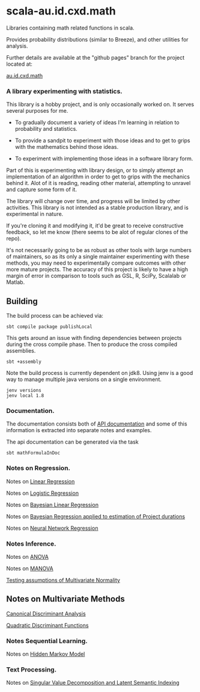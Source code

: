 scala-au.id.cxd.math
====================

Libraries containing math related functions in scala. 

Provides probability distributions (similar to Breeze), and other utilities for analysis.

Further details are available at the "github pages" branch for the project located at:

[au.id.cxd.math](https://cxd.github.io/scala-au.id.cxd.math/)


### A library experimenting with statistics.

This library is a hobby project, and is only occasionally worked on. It serves several purposes for me.

 - To gradually document a variety of ideas I'm learning in relation to probability and statistics.
 
 - To provide a sandpit to experiment with those ideas and to get to grips with the mathematics behind those ideas.
 
 - To experiment with implementing those ideas in a software library form.

Part of this is experimenting with library design, or to simply attempt an implementation of an algorithm in order to get to grips with the mechanics behind it. Alot of it is reading, reading other material, attempting to unravel and capture some form of it. 

 The library will change over time, and progress will be limited by other activities. This library is not intended as a stable production library, and is experimental in nature.
 
If you're cloning it and modifying it, it'd be great to receive constructive feedback, so let me know (there seems to be alot of regular clones of the repo). 
 
It's not necessarily going to be as robust as other tools with large numbers of maintainers, so as its only a single maintainer experimenting with these methods, you may need to experimentally compare outcomes with other more mature projects. The accuracy of this project is likely to have a high margin of error in comparison to tools such as GSL, R, SciPy, Scalalab or Matlab.

## Building

The build process can be achieved via:

```
sbt compile package publishLocal
```

This gets around an issue with finding dependencies between projects during
the cross compile phase. Then to produce the cross compiled assemblies.

```
sbt +assembly
```

Note the build process is currently dependent on jdk8. 
Using jenv is a good way to manage multiple java versions on a single environment.

```
jenv versions
jenv local 1.8
```

### Documentation.

The documentation consists both of [API documentation](https://cxd.github.io/scala-au.id.cxd.math/latest/math/api/index.html) and some of this information is extracted into separate notes and examples.

The api documentation can be generated via the task 

```aidl
sbt mathFormulaInDoc
```

### Notes on Regression.

Notes on [Linear Regression](https://cxd.github.io/scala-au.id.cxd.math/notes/linearregression.html)

Notes on [Logistic Regression](https://cxd.github.io/scala-au.id.cxd.math/notes/logisticregression.html)

Notes on [Bayesian Linear Regression](https://cxd.github.io/scala-au.id.cxd.math/notes/bayesianlinearregression.html)

Notes on [Bayesian Regression applied to estimation of Project durations](https://cxd.github.io/scala-au.id.cxd.math/notes/bayesianestimation.html)

Notes on [Neural Network Regression](https://cxd.github.io/scala-au.id.cxd.math/notes/neural_network.html)


### Notes Inference.

Notes on [ANOVA](https://cxd.github.io/scala-au.id.cxd.math/notes/anova.html)

Notes on [MANOVA](https://cxd.github.io/scala-au.id.cxd.math/notes/manova.html)

[Testing assumptions of Multivariate Normality](https://cxd.github.io/scala-au.id.cxd.math/notes/mvn_testing.html)

## Notes on Multivariate Methods

[Canonical Discriminant Analysis](https://cxd.github.io/scala-au.id.cxd.math/notes/canonicaldiscriminantfunc.html)

[Quadratic Discriminant Functions](https://cxd.github.io/scala-au.id.cxd.math/notes/quadraticdiscriminantfunction.html)

### Notes Sequential Learning.

Notes on [Hidden Markov Model](https://cxd.github.io/scala-au.id.cxd.math/notes/hmm.html)

### Text Processing.

Notes on [Singular Value Decomposition and Latent Semantic Indexing](https://cxd.github.io/scala-au.id.cxd.math/notes/latentsemanticindex.html)

